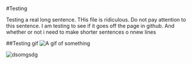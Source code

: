 #Testing

Testing a real long sentence. THis file is ridiculous. Do not pay attention to this sentence. I am testing to see if it goes off the page in github. And whether or not i need to make shorter sentences o nnew lines

##Testing gif
![A gif of something](gifs\menu_options.gif)

![dsomgsdg]()